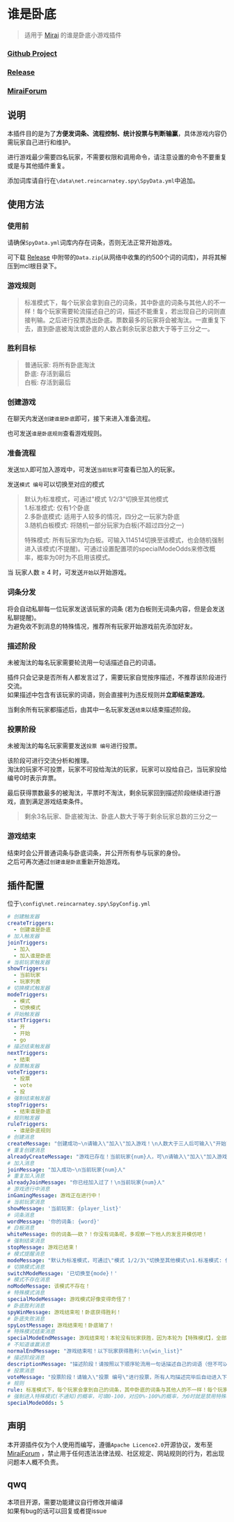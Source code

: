 # 谁是卧底

> 适用于 [Mirai](https://github.com/mamoe/mirai) 的谁是卧底小游戏插件

### [Github Project]()
### [Release]()
### [MiraiForum]()

## 说明

本插件目的是为了**方便发词条、流程控制、统计投票与判断输赢**，具体游戏内容仍需玩家自己进行和维护。  

进行游戏最少需要四名玩家，不需要权限和调用命令，请注意设置的命令不要重复或是与其他插件重复。  

添加词库请自行在`\data\net.reincarnatey.spy\SpyData.yml`中追加。  

## 使用方法

### 使用前

请确保`SpyData.yml`词库内存在词条，否则无法正常开始游戏。  

可下载 [Release]() 中附带的`Data.zip`(从网络中收集的约500个词的词库)，并将其解压到mcl根目录下。

### 游戏规则

> 标准模式下，每个玩家会拿到自己的词条，其中卧底的词条与其他人的不一样！每个玩家需要轮流描述自己的词，描述不能重复，若出现自己的词则直接判输。之后进行投票选出卧底。票数最多的玩家将会被淘汰。一直重复下去，直到卧底被淘汰或卧底的人数占剩余玩家总数大于等于三分之一。

### 胜利目标

> 普通玩家: 将所有卧底淘汰  
> 卧底: 存活到最后    
> 白板: 存活到最后  

### 创建游戏

在聊天内发送`创建谁是卧底`即可，接下来进入准备流程。  

也可发送`谁是卧底规则`查看游戏规则。

### 准备流程

发送`加入`即可加入游戏中，可发送`当前玩家`可查看已加入的玩家。  

发送`模式 编号`可以切换至对应的模式

> 默认为标准模式，可通过"模式 1/2/3"切换至其他模式  
> 1.标准模式: 仅有1个卧底  
> 2.多卧底模式: 适用于人较多的情况，四分之一玩家为卧底  
> 3.随机白板模式: 将随机一部分玩家为白板(不超过四分之一)
> 
> 特殊模式: 所有玩家均为白板。可输入114514切换至该模式，也会随机强制进入该模式(不提醒)。可通过设置配置项的specialModeOdds来修改概率，概率为0时为不启用该模式。

当 玩家人数 ≥ 4 时，可发送`开始`以开始游戏。

### 词条分发

将会自动私聊每一位玩家发送该玩家的词条 (若为白板则无词条内容，但是会发送私聊提醒)。  
为避免收不到消息的特殊情况，推荐所有玩家开始游戏前先添加好友。

### 描述阶段

未被淘汰的每名玩家需要轮流用一句话描述自己的词语。  

插件只会记录是否所有人都发言过了，需要玩家自觉按序描述，不推荐该阶段进行交流。  
如果描述中包含有该玩家的词语，则会直接判为违反规则并**立即结束游戏**。  

当剩余所有玩家都描述后，由其中一名玩家发送`结束`以结束描述阶段。

### 投票阶段

未被淘汰的每名玩家需要发送`投票 编号`进行投票。

该阶段可进行交流分析和推理。  
淘汰的玩家不可投票，玩家不可投给淘汰的玩家，玩家可以投给自己，当玩家投给编号0时表示弃票。  

最后获得票数最多的被淘汰，平票时不淘汰，剩余玩家回到描述阶段继续进行游戏，直到满足游戏结束条件。

> 剩余3名玩家、卧底被淘汰、卧底人数大于等于剩余玩家总数的三分之一

### 游戏结束

结束时会公开普通词条与卧底词条，并公开所有参与玩家的身份。  
之后可再次通过`创建谁是卧底`重新开始游戏。

## 插件配置

位于`\config\net.reincarnatey.spy\SpyConfig.yml`

```yaml
# 创建触发器
createTriggers: 
  - 创建谁是卧底
# 加入触发器
joinTriggers: 
  - 加入
  - 加入谁是卧底
# 当前玩家触发器
showTriggers: 
  - 当前玩家
  - 玩家列表
# 切换模式触发器
modeTriggers: 
  - 模式
  - 切换模式
# 开始触发器
startTriggers: 
  - 开
  - 开始
  - go
# 描述结束触发器
nextTriggers: 
  - 结束
# 投票触发器
voteTriggers: 
  - 投票
  - vote
  - 投
# 强制结束触发器
stopTriggers: 
  - 结束谁是卧底
# 规则触发器
ruleTriggers: 
  - 谁是卧底规则
# 创建消息
createMessage: "创建成功~\n请输入\"加入\"加入游戏！\n人数大于三人后可输入\"开始\"开始游戏！"
# 重复创建消息
alreadyCreateMessage: "游戏已存在！当前玩家{num}人，可\n请输入\"加入\"加入游戏！输入\"谁是卧底规则\"查看规则，\n人数大于三人后可输入\"开始\"开始游戏！"
# 加入消息
joinMessage: "加入成功~\n当前玩家{num}人"
# 重复加入消息
alreadyJoinMessage: "你已经加入过了！\n当前玩家{num}人"
# 游戏进行中消息
inGamingMessage: 游戏正在进行中！
# 当前玩家消息
showMessage: '当前玩家: {player_list}'
# 词条消息
wordMessage: '你的词条: {word}'
# 白板消息
whiteMessage: 你的词条——欸？！你没有词条呢，多观察一下他人的发言并模仿吧！
# 强制结束消息
stopMessage: 游戏已结束！
# 模式提醒消息
modeMessage: "默认为标准模式，可通过\"模式 1/2/3\"切换至其他模式\n1.标准模式: 仅有1个卧底\n2.多卧底模式: 适用于人较多的情况，四分之一玩家为卧底\n3.随机白板模式: 将随机一部分玩家为白板(不超过四分之一)"
# 切换模式消息
switchModeMessage: '已切换至{mode}！'
# 模式不存在消息
noModeMessage: 该模式不存在！
# 特殊模式消息
specialModeMessage: 游戏模式好像变得奇怪了！
# 卧底胜利消息
spyWinMessage: 游戏结束啦！卧底获得胜利！
# 卧底失败消息
spyLostMessage: 游戏结束啦！卧底输了！
# 特殊模式结束消息
specialModeEndMessage: 游戏结束啦！本轮没有玩家获胜，因为本轮为【特殊模式】，全部玩家都是白板！
# 不知道谁赢消息
normalEndMessage: "游戏结束啦！以下玩家获得胜利:\n{win_list}"
# 描述阶段消息
descriptionMessage: "描述阶段！请按照以下顺序轮流用一句话描述自己的词语（但不可以包含自己的词语），所有人均描述完毕后发送\"{nextTriggers}\"进入下一阶段。\n{player_list}"
# 投票消息
voteMessage: "投票阶段！请输入\"投票 编号\"进行投票，所有人均描述完毕后自动进入下一回合。\n0. 弃票\n{player_list}"
# 规则
rule: 标准模式下，每个玩家会拿到自己的词条，其中卧底的词条与其他人的不一样！每个玩家需要轮流描述自己的词，描述不能重复，若出现自己的词则直接判输。之后进行投票选出卧底。票数最多的玩家将会被淘汰。一直重复下去，直到卧底被淘汰或卧底的人数占剩余玩家总数大于等于三分之一。
# 强制进入特殊模式(不通知)的概率，可填0-100，对应0%-100%的概率，为0时就是禁用特殊模式 。特殊模式: 所有玩家均为白板，只剩下3名玩家时结束。该模式也可通过"切换模式 114514"进入。
specialModeOdds: 5
```

## 声明

本开源插件仅为个人使用而编写，遵循`Apache Licence2.0`开源协议，发布至 [MiraiForum](https://mirai.mamoe.net/) ，禁止用于任何违法法律法规、社区规定、网站规则的行为，若出现问题本人概不负责。

## qwq
本项目开源，需要功能建议自行修改并编译  
如果有bug的话可以回复或者提issue